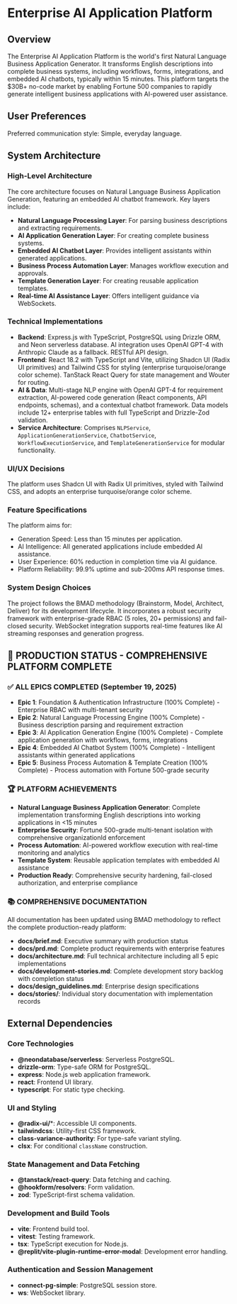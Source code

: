 # Enterprise AI Application Platform

## Overview

The Enterprise AI Application Platform is the world's first Natural Language Business Application Generator. It transforms English descriptions into complete business systems, including workflows, forms, integrations, and embedded AI chatbots, typically within 15 minutes. This platform targets the $30B+ no-code market by enabling Fortune 500 companies to rapidly generate intelligent business applications with AI-powered user assistance.

## User Preferences

Preferred communication style: Simple, everyday language.

## System Architecture

### High-Level Architecture
The core architecture focuses on Natural Language Business Application Generation, featuring an embedded AI chatbot framework. Key layers include:
- **Natural Language Processing Layer**: For parsing business descriptions and extracting requirements.
- **AI Application Generation Layer**: For creating complete business systems.
- **Embedded AI Chatbot Layer**: Provides intelligent assistants within generated applications.
- **Business Process Automation Layer**: Manages workflow execution and approvals.
- **Template Generation Layer**: For creating reusable application templates.
- **Real-time AI Assistance Layer**: Offers intelligent guidance via WebSockets.

### Technical Implementations
- **Backend**: Express.js with TypeScript, PostgreSQL using Drizzle ORM, and Neon serverless database. AI integration uses OpenAI GPT-4 with Anthropic Claude as a fallback. RESTful API design.
- **Frontend**: React 18.2 with TypeScript and Vite, utilizing Shadcn UI (Radix UI primitives) and Tailwind CSS for styling (enterprise turquoise/orange color scheme). TanStack React Query for state management and Wouter for routing.
- **AI & Data**: Multi-stage NLP engine with OpenAI GPT-4 for requirement extraction, AI-powered code generation (React components, API endpoints, schemas), and a contextual chatbot framework. Data models include 12+ enterprise tables with full TypeScript and Drizzle-Zod validation.
- **Service Architecture**: Comprises `NLPService`, `ApplicationGenerationService`, `ChatbotService`, `WorkflowExecutionService`, and `TemplateGenerationService` for modular functionality.

### UI/UX Decisions
The platform uses Shadcn UI with Radix UI primitives, styled with Tailwind CSS, and adopts an enterprise turquoise/orange color scheme.

### Feature Specifications
The platform aims for:
- Generation Speed: Less than 15 minutes per application.
- AI Intelligence: All generated applications include embedded AI assistance.
- User Experience: 60% reduction in completion time via AI guidance.
- Platform Reliability: 99.9% uptime and sub-200ms API response times.

### System Design Choices
The project follows the BMAD methodology (Brainstorm, Model, Architect, Deliver) for its development lifecycle. It incorporates a robust security framework with enterprise-grade RBAC (5 roles, 20+ permissions) and fail-closed security. WebSocket integration supports real-time features like AI streaming responses and generation progress.

## 🎉 **PRODUCTION STATUS - COMPREHENSIVE PLATFORM COMPLETE**

### ✅ **ALL EPICS COMPLETED (September 19, 2025)**
- **Epic 1**: Foundation & Authentication Infrastructure (100% Complete) - Enterprise RBAC with multi-tenant security
- **Epic 2**: Natural Language Processing Engine (100% Complete) - Business description parsing and requirement extraction
- **Epic 3**: AI Application Generation Engine (100% Complete) - Complete application generation with workflows, forms, integrations
- **Epic 4**: Embedded AI Chatbot System (100% Complete) - Intelligent assistants within generated applications
- **Epic 5**: Business Process Automation & Template Creation (100% Complete) - Process automation with Fortune 500-grade security

### 🏆 **PLATFORM ACHIEVEMENTS**
- **Natural Language Business Application Generator**: Complete implementation transforming English descriptions into working applications in <15 minutes
- **Enterprise Security**: Fortune 500-grade multi-tenant isolation with comprehensive organizationId enforcement
- **Process Automation**: AI-powered workflow execution with real-time monitoring and analytics
- **Template System**: Reusable application templates with embedded AI assistance
- **Production Ready**: Comprehensive security hardening, fail-closed authorization, and enterprise compliance

### 📚 **COMPREHENSIVE DOCUMENTATION**
All documentation has been updated using BMAD methodology to reflect the complete production-ready platform:
- **docs/brief.md**: Executive summary with production status
- **docs/prd.md**: Complete product requirements with enterprise features
- **docs/architecture.md**: Full technical architecture including all 5 epic implementations
- **docs/development-stories.md**: Complete development story backlog with completion status
- **docs/design_guidelines.md**: Enterprise design specifications
- **docs/stories/**: Individual story documentation with implementation records

## External Dependencies

### Core Technologies
- **@neondatabase/serverless**: Serverless PostgreSQL.
- **drizzle-orm**: Type-safe ORM for PostgreSQL.
- **express**: Node.js web application framework.
- **react**: Frontend UI library.
- **typescript**: For static type checking.

### UI and Styling
- **@radix-ui/***: Accessible UI components.
- **tailwindcss**: Utility-first CSS framework.
- **class-variance-authority**: For type-safe variant styling.
- **clsx**: For conditional `className` construction.

### State Management and Data Fetching
- **@tanstack/react-query**: Data fetching and caching.
- **@hookform/resolvers**: Form validation.
- **zod**: TypeScript-first schema validation.

### Development and Build Tools
- **vite**: Frontend build tool.
- **vitest**: Testing framework.
- **tsx**: TypeScript execution for Node.js.
- **@replit/vite-plugin-runtime-error-modal**: Development error handling.

### Authentication and Session Management
- **connect-pg-simple**: PostgreSQL session store.
- **ws**: WebSocket library.